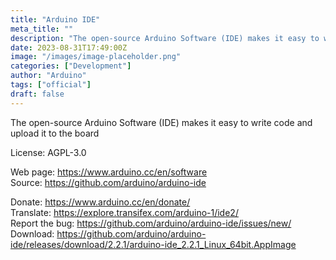 ```yaml
---
title: "Arduino IDE"
meta_title: ""
description: "The open-source Arduino Software (IDE) makes it easy to write code and upload it to the board"
date: 2023-08-31T17:49:00Z
image: "/images/image-placeholder.png"
categories: ["Development"]
author: "Arduino"
tags: ["official"]
draft: false
---
```


The open-source Arduino Software (IDE) makes it easy to write code and upload it to the board

License: AGPL-3.0

Web page: https://www.arduino.cc/en/software  
Source: https://github.com/arduino/arduino-ide

Donate: https://www.arduino.cc/en/donate/  
Translate: https://explore.transifex.com/arduino-1/ide2/  
Report the bug: https://github.com/arduino/arduino-ide/issues/new/  
Download: https://github.com/arduino/arduino-ide/releases/download/2.2.1/arduino-ide_2.2.1_Linux_64bit.AppImage
